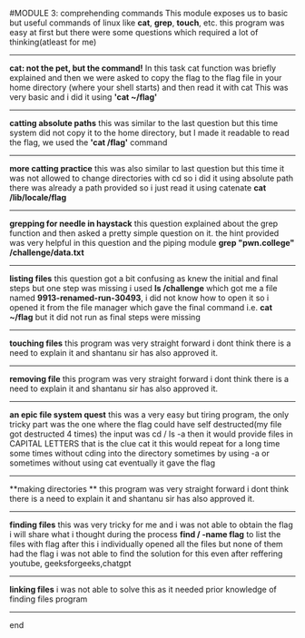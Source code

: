 #MODULE 3: comprehending commands
This module exposes us to basic but useful commands of linux like **cat**, **grep**, **touch**, etc. this program was easy at first but there were some questions which required a lot of thinking(atleast for me)
****
**cat: not the pet, but the command!** In this task cat function was briefly explained and then we were asked to copy the flag to the flag file in your home directory (where your shell starts) and then read it with cat
This was very basic and i did it using **'cat ~/flag'**
****
**catting absolute paths** this was similar to the last question but this time system did not copy it to the home directory, but I made it readable
to read the flag, we used the **'cat /flag'** command
****
**more catting practice** this was also similar to last question but this time it was not allowed to change directories with cd so i did it using absolute path
there was already a path provided so i just read it using catenate
**cat /lib/locale/flag**
****
**grepping for needle in haystack** this question explained about the grep function and then asked a pretty simple question on it. the hint provided was very helpful in this question and the piping module
**grep "pwn.college" /challenge/data.txt**
****
**listing files** this question got a bit confusing as knew the initial and final steps but one step was missing
i used **ls /challenge** which got me a file named **9913-renamed-run-30493**, i did not know how to open it so i opened it from the file manager which gave the final command i.e. **cat ~/flag** but it did not run as final steps were missing 
****
**touching files** this program was very straight forward i dont think there is a need to explain it and shantanu sir has also approved it.
****
**removing file** this program was very straight forward i dont think there is a need to explain it and shantanu sir has also approved it.
****
**an epic file system quest** this was a very easy but tiring program, the only tricky part was the one where the flag could have self destructed(my file got destructed 4 times)
the input was
cd /
ls -a 
then it would provide files in CAPITAL LETTERS that is the clue cat it 
this would repeat for a long time some times without cding into the directory sometimes by using -a or sometimes without using cat
eventually it gave the flag
****
**making directories ** this program was very straight forward i dont think there is a need to explain it and shantanu sir has also approved it.
****
**finding files** this was very tricky for me and i was not able to obtain the flag i will share what i thought during the process
**find / -name flag** to list the files with flag 
after this i individually opened all the files but none of them had the flag 
i was not able to find the solution for this even after reffering youtube, geeksforgeeks,chatgpt
****
**linking files** i was not able to solve this as it needed prior knowledge of finding files program
****
end

   
